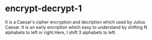 # encrypt-decrypt-1
It is a Caesar's cipher encryption and decription which used by Julius Caesar. It is an early encription which easy to understand by shifting N alphabets to 
left or right.Here, I shift 3 alphabets to left.
